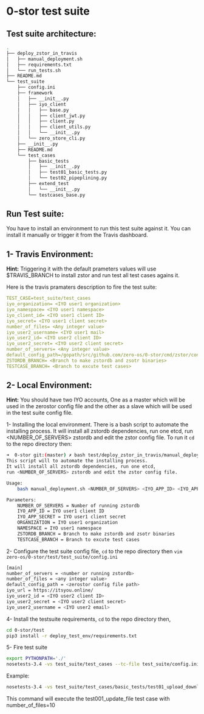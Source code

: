 # 0-stor test suite

## Test suite architecture:
```bash
.
├── deploy_zstor_in_travis
│   ├── manual_deployment.sh
│   ├── requirements.txt
│   └── run_tests.sh
├── README.md
└── test_suite
    ├── config.ini
    ├── framework
    │   ├── __init__.py
    │   ├── iyo_client
    │   │   ├── base.py
    │   │   ├── client_jwt.py
    │   │   ├── client.py
    │   │   ├── client_utils.py
    │   │   └── __init__.py
    │   └── zero_store_cli.py
    ├── __init__.py
    ├── README.md
    └── test_cases
        ├── basic_tests
        │   ├── __init__.py
        │   ├── test01_basic_tests.py
        │   └── test02_pipeplining.py
        ├── extend_test
        │   └── __init__.py
        └── testcases_base.py

```

## Run Test suite:

You have to install an environment to run this test suite against it. You can install it manually or trigger it from the Travis dashboard.

## 1- Travis Environment:
**Hint:**
Triggering it with the default prameters values will use $TRAVIS_BRANCH to install zstor and run test all test cases agains it.

Here is the travis pramaters description to fire the test suite:
```yaml
TEST_CASE=test_suite/test_cases
iyo_organization= <IYO user1 organization>
iyo_namespace= <IYO user1 namespace>
iyo_client_id= <IYO user1 client ID>
iyo_secret= <IYO user1 client secret>
number_of_files= <Any integer value>
iyo_user2_username= <IYO user1 mail>
iyo_user2_id= <IYO user2 client ID>
iyo_user2_secret= <IYO user2 client secret>
number_of_servers= <Any integer value>
default_config_path=/gopath/src/github.com/zero-os/0-stor/cmd/zstor/config.yaml
ZSTORDB_BRANCH= <Branch to make zstordb and zsotr binaries>
TESTCASE_BRANCH= <Branch to excute test cases>
```



## 2- Local Environment:
**Hint:**
You should have two IYO accounts, One as a master which will be used in the zerostor config file and the other as a slave which will be used in the test suite config file.

1- Installing the local environment. There is a bash script to automate the installing process. It will install all zstordb dependencies, run one etcd, run <NUMBER_OF_SERVERS> zstordb and edit the zstor config file. To run it `cd` to the repo directory then:

```bash
➜  0-stor git:(master) ✗ bash test/deploy_zstor_in_travis/manual_deployment.sh -h
This script will to automate the installing process.
It will install all zstordb dependencies, run one etcd,
run <NUMBER_OF_SERVERS> zstordb and edit the zstor config file.

Usage:
    bash manual_deployment.sh <NUMBER_OF_SERVERS> <IYO_APP_ID> <IYO_APP_SECRET> <ORGANIZATION> <NAMESPACE> <ZSTORDB_BRANCH> <TESTCASE_BRANCH>

Parameters:
    NUMBER_OF_SERVERS = Number of running zstordb
    IYO_APP_ID = IYO user1 client ID
    IYO_APP_SECRET = IYO user1 client secret
    ORGANIZATION = IYO user1 organization
    NAMESPACE = IYO user1 namespace
    ZSTORDB_BRANCH = Branch to make zstordb and zsotr binaries
    TESTCASE_BRANCH = Branch to excute test cases           

```

2- Configure the test suite config file, `cd` to the repo directory then `vim zero-os/0-stor/test/test_suite/config.ini`

```bash
[main]
number_of_servers = <number or running zstordb>
number_of_files = <any integer value>
default_config_path = <zerostor config file path>
iyo_url = https://itsyou.online/
iyo_user2_id = <IYO user2 client ID>
iyo_user2_secret = <IYO user2 client secret>
iyo_user2_username = <IYO user2 email>
```

 4- Install the testsuite requirements, `cd` to the repo directory then,
```bash
cd 0-stor/test
pip3 install -r deploy_test_env/requirements.txt
```

5- Fire test suite
```bash
export PYTHONPATH='./'
nosetests-3.4 -vs test_suite/test_cases --tc-file test_suite/config.ini
```

Example: 
```bash
nosetests-3.4 -vs test_suite/test_cases/basic_tests/test01_upload_download.py:UploadDownload.test001_upload_file --tc-file test_suite/config.ini --tc=main.number_of_files:10
````
This command will execute the test001_update_file test case with number_of_files=10